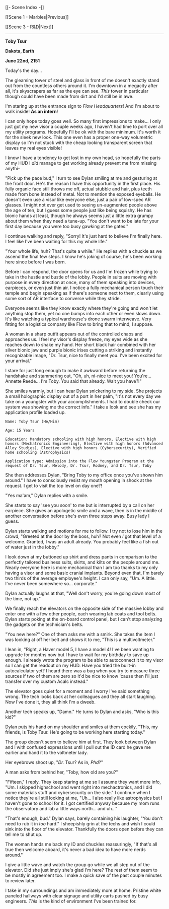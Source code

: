 [[- Scene Index -]]

[[Scene 1 - Marbles|Previous]]

[[Scene 3 - R&D|Next]]

---

**Toby Tsur**

**Dakota, Earth**

**June 22nd, 2151**

Today's the day...

The gleaming tower of steel and glass in front of me doesn't exactly stand out from the countless others around it. I'm downtown in a megacity after all, it's skyscrapers as far as the eye can see. *This* tower in particular though could have been made from dirt and I'd still be in awe.

I'm staring up at the entrance sign to *Flow Headquarters*! And I'm about to walk inside! **As an intern**!

I can only hope today goes well. So many first impressions to make... I only just got my new visor a couple weeks ago, I haven't had time to port over all my utility programs. Hopefully I'll be ok with the bare minimum. It's worth it for the sleek new look. This one even has a proper one-way volumetric display so I'm not stuck with the cheap looking transparent screen that leaves my real eyes visible!

I know I have a tendency to get lost in my own head, so hopefully the parts of my HUD I *did* manage to get working already prevent me from missing anythi-

"Pick up the pace bud," I turn to see Dylan smiling at me and gesturing at the front door. He's the reason I have this opportunity in the first place. His fully organic face still throws me off, actual stubble and hair, plus teeth made from bone instead of metal. Not to mention the exposed eyeballs. He doesn't even use a visor like everyone else, just a pair of low-spec AR glasses. I might not ever get used to seeing un-augmented people above the age of ten, but I guess some people just like being squishy. He has bionic hands at least, though he always seems just a little extra grumpy about them when they need a tune-up. "You don't want to be late for your first day because you were too busy gawking at the gates."

I continue walking and reply, "Sorry! It's just hard to believe I'm finally here. I feel like I've been waiting for this my whole life."

"Your whole life, huh? That's quite a while." He replies with a chuckle as we ascend the final few steps. I know he's joking of course, he's been working here since before I was born.

Before I can respond, the door opens for us and I'm frozen while trying to take in the hustle and bustle of the lobby. People in suits are moving with purpose in every direction at once, many of them speaking into devices, earpieces, or even just thin air. I notice a fully mechanical person touch their temple and begin speaking as if there's someone next to them, clearly using some sort of AR interface to converse while they stride.

Everyone seems like they know exactly where they're going and won't let anything stop them, yet no one bumps into each other or even slows down. It's like watching a typical warehouse's drone swarm interweave. Very fitting for a logistics company like Flow to bring that to mind, I suppose.

A woman in a sharp outfit appears out of the controlled chaos and approaches us. I feel my visor's display freeze, my eyes wide as she reaches down to shake my hand. Her short black hair combined with her silver bionic jaw and purple bionic irises cutting a striking and instantly recognizable image, "Dr. Tsur, nice to finally meet you. I've been excited for your arrival."

I stare for just long enough to make it awkward before returning the handshake and stammering out, "Oh, uh, ni-nice to meet you! You're... Annette Reede... I'm Toby. You said that already. Wait you have?!"

She smiles warmly, but I can hear Dylan snickering to my side. She projects a small holographic display out of a port in her palm, "It's not every day we take on a youngster with your accomplishments. I had to double check our system was showing me the correct info." I take a look and see she has my application profile loaded up.

```
Name: Toby Tsur (He/Him)

Age: 15 Years

Education: Mandatory schooling with high honors, Elective with high honors (Mechatronics Engineering), Elective with high honors (Advanced Alloy Studies), Elective with high honors (Cybersecurity), Verified home schooling (Astrophysics)

Application type: Admission into the Flow Youngster Program at the request of Dr. Tsur, Melody, Dr. Tsur, Rodney, and Dr. Tsur, Toby
```


She then addresses Dylan, "Bring Toby to my office once you've shown him around." I have to consciously resist my mouth opening in shock at the request. I get to visit the top level on day one?!

"Yes ma'am," Dylan replies with a smile.

She starts to say 'see you soon' to me but is interrupted by a call on her earpiece. She gives an apologetic smile and a wave, then is in the middle of another conversation before she's even three steps away. Busy lady I guess.

Dylan starts walking and motions for me to follow. I try not to lose him in the crowd, "Greeted at the door by the boss, huh? Not even *I* got that level of a welcome. Granted, I was an adult already. You probably feel like a fish out of water just in the lobby."

I look down at my buttoned up shirt and dress pants in comparison to the perfectly tailored business suits, skirts, and kilts on the people around me. Nearly everyone here is more mechanical than I am too thanks to my only having a visor and some basic cranial implants. Beyond even that, I'm barely two thirds of the average employee's height. I can only say, "Um. A little. I've never been somewhere so... corporate."

Dylan actually laughs at that, "Well don't worry, you're going down most of the time, not up."

We finally reach the elevators on the opposite side of the massive lobby and enter one with a few other people, each wearing lab coats and tool belts. Dylan starts poking at the on-board control panel, but I can't stop analyzing the gadgets on the technician's belts.

"You new here?" One of them asks me with a smirk. She takes the item I was looking at off her belt and shows it to me, "This is a multivoltmeter."

I lean in, "Right, a Haver model 5, I have a model 4! I've been wanting to upgrade for months now but I have to wait for my birthday to save up enough. I already wrote the program to be able to autoconnect it to my visor so I can get the readout on my HUD. Have you tried the built-in autocalculator yet? I heard there was a bug when you try to measure three sources if two of them are zero so it'd be nice to know 'cause then I'll just transfer over my custom Acalc instead."

The elevator goes quiet for a moment and I worry I've said something wrong. The tech looks back at her colleagues and they all start laughing. Now I've done it, they all think I'm a dweeb.

Another tech speaks up, "Damn." He turns to Dylan and asks, "Who is this kid?"

Dylan puts his hand on my shoulder and smiles at them cockily, "This, my friends, is Toby Tsur. He's going to be working here starting today."

The group doesn't seem to believe him at first. They look between Dylan and I with confused expressions until I pull out the ID card he gave me earlier and hand it to the voltmeter lady.

Her eyebrows shoot up, "*Dr.* Tsur? As in, *Phd*?"

A man asks from behind her, "Toby, how old are you?"

"Fifteen," I reply. They keep staring at me so I assume they want more info, "Um. I skipped highschool and went right into mechactronics, and I did some materials stuff and cybersecurity on the side." I continue when I notice they're all still looking at me, "Uh... I also really like astrophysics but I haven't gone to school for it. I got certified anyway because my mom runs the observatory and lab a little ways north... and uh..."

"That's enough, bud." Dylan says, barely containing his laughter, "You don't need to rub it in *too* hard." I sheepishly grin at the techs and wish I could sink into the floor of the elevator. Thankfully the doors open before they can tell me to shut up.

The woman hands me back my ID and chuckles reassuringly, "If that's all true then welcome aboard, it's never a bad idea to have more nerds around."

I give a little wave and watch the group go while we all step out of the elevator. Did she just imply she's glad I'm here? The rest of them seem to be mostly in agreement too. I make a quick save of the past couple minutes to review later.

I take in my surroundings and am immediately more at home. Pristine white paneled hallways with clear signage and utility carts pushed by busy engineers. *This* is the kind of environment I've been trained for.

